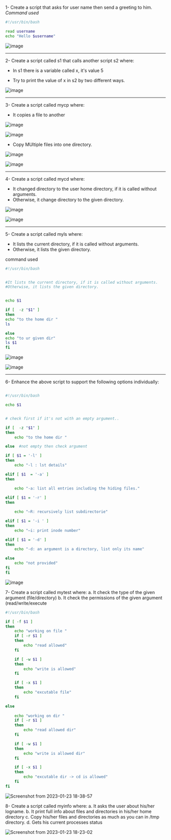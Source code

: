 1-  Create a script that asks for user name then send a greeting to him.
_Command used_

```sh
#!/usr/bin/bash

read username
echo "Hello $username"
```

![image](https://user-images.githubusercontent.com/52299389/213916040-67e89cd1-99a5-4a2d-916a-fc0d7eb01488.png)

<hr>

2- Create a script called s1 that calls another script s2 where:
  - In s1 there is a variable called x, it's value 5
 
  -  Try to print the value of x in s2 by two different ways.

![image](https://user-images.githubusercontent.com/52299389/213915921-8c9fe216-15c5-48ff-9bdf-9847b2426532.png)

<hr>

3- Create a script called mycp where:
  - It copies a file to another

![image](https://user-images.githubusercontent.com/52299389/213915112-19f65d10-5e5b-40f7-9714-44da63523cbb.png)

![image](https://user-images.githubusercontent.com/52299389/213915068-c68cf384-05dc-4d9f-82e3-ef9195a88df7.png)


  - Copy MUltiple files into one directory.
  
![image](https://user-images.githubusercontent.com/52299389/213915621-a98ddc50-c890-48e1-83b7-82182c27c94f.png)


![image](https://user-images.githubusercontent.com/52299389/213915590-b4b70e50-2b2e-4168-b2c5-af9cd1afa675.png)

<hr>

4- Create a script called mycd where:

  - It changed directory to the user home directory, if it is called without arguments.
  - Otherwise, it change directory to the given directory.

![image](https://user-images.githubusercontent.com/52299389/213916735-3f05da3a-96f7-47db-abc2-54358448e8e0.png)

![image](https://user-images.githubusercontent.com/52299389/213916854-aacbf6cf-ff95-463d-84ec-8d248bafcaf7.png)


<hr>

5- Create a script called myls where:
  - It lists the current directory, if it is called without arguments.
  - Otherwise, it lists the given directory.

command used 
```sh
#!/usr/bin/bash


#It lists the current directory, if it is called without arguments.
#Otherwise, it lists the given directory.


echo $1

if [  -z "$1" ]
then
echo "to the home dir "
ls

else
echo "to ur given dir"
ls $1
fi

```
![image](https://user-images.githubusercontent.com/52299389/213917008-fa037506-98dd-4ad0-a1de-b0cd45286a34.png)

![image](https://user-images.githubusercontent.com/52299389/213916978-63162db6-631c-41e1-a82d-03ebbb15fc15.png)

<hr>


6- Enhance the above script to support the following options individually:

```sh

#!/usr/bin/bash

echo $1


# check first if it's not with an empty argument..

if [  -z "$1" ]
then
    echo "to the home dir "

else  #not empty then check argument 

if [ $1 = '-l' ]
then
    echo "-l : lst details"

elif [ $1  = '-a' ]
then

    echo "-a: list all entries including the hiding files."
    
elif [ $1 = '-r' ]
then

    echo "–R: recursively list subdirectorie"

elif [ $1 = '-i ' ]
then 
    echo "–i: print inode number"

elif [ $1 = '-d' ]
then 
    echo "-d: an argument is a directory, list only its name"

else 
    echo "not provided"
fi
fi
```
![image](https://user-images.githubusercontent.com/52299389/214091921-1e64ceda-5c64-4b14-a803-acfa6940c06a.png)


7- Create a script called mytest where:
  a. It check the type of the given argument (file/directory)
  b. It check the permissions of the given argument (read/write/execute

```sh
#!/usr/bin/bash

if [ -f $1 ]
then    
    echo "working on file "
    if [ -r $1 ] 
    then    
        echo "read allowed"
    fi

    if [ -w $1 ]
    then 
        echo "write is allowed"
    fi

    if [ -x $1 ]
    then 
        echo "excutable file"
    fi 

else 
    
    echo "working on dir "
    if [ -r $1 ] 
    then    
        echo "read allowed dir"
    fi

    if [ -w $1 ]
    then 
        echo "write is allowed dir"
    fi

    if [ -x $1 ]
    then 
        echo "excutable dir -> cd is allowed"
    fi
fi
```
![Screenshot from 2023-01-23 18-38-57](https://user-images.githubusercontent.com/52299389/214097750-3c98529a-29c7-4e19-beef-32fa2878769b.png)




8- Create a script called myinfo where:
  a. It asks the user about his/her logname.
  b. It print full info about files and directories in his/her home directory
  c. Copy his/her files and directories as much as you can in /tmp directory.
  d. Gets his current processes status
  
![Screenshot from 2023-01-23 18-23-02](https://user-images.githubusercontent.com/52299389/214097925-426e0d1a-9184-41c5-b1ac-31edeb4de479.png)


